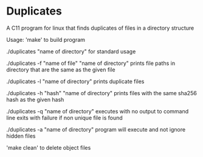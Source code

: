 # Duplicates
A C11 program for linux that finds duplicates of files in a directory structure


Usage: 'make' to build program

./duplicates "name of directory" for standard usage

./duplicates -f "name of file" "name of directory" prints file paths in directory that are the same as the given file

./duplicates -l "name of directory" prints duplicate files

./duplicates -h "hash" "name of directory" prints files with the same sha256 hash as the given hash

./duplicates -q "name of directory" executes with no output to command line exits with failure if non unique file is found

./duplicates -a "name of directory" program will execute and not ignore hidden files



'make clean' to delete object files
